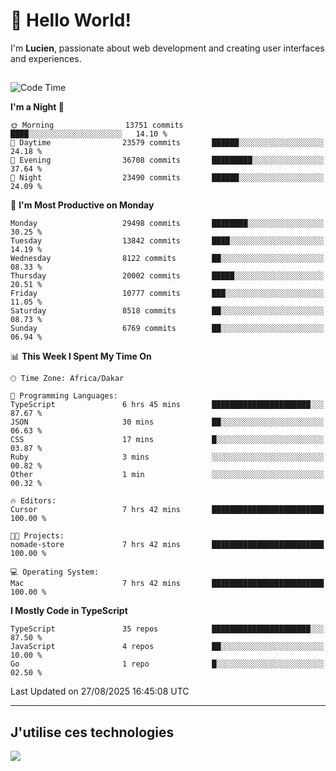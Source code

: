 # 👋 Hello World!

I'm **Lucien**, passionate about web development and creating user interfaces and experiences.

##

<!--START_SECTION:waka-->
![Code Time](http://img.shields.io/badge/Code%20Time-3%2C635%20hrs%2017%20mins-blue)

**I'm a Night 🦉** 

```text
🌞 Morning                13751 commits       ████░░░░░░░░░░░░░░░░░░░░░   14.10 % 
🌆 Daytime                23579 commits       ██████░░░░░░░░░░░░░░░░░░░   24.18 % 
🌃 Evening                36708 commits       █████████░░░░░░░░░░░░░░░░   37.64 % 
🌙 Night                  23490 commits       ██████░░░░░░░░░░░░░░░░░░░   24.09 % 
```
📅 **I'm Most Productive on Monday** 

```text
Monday                   29498 commits       ████████░░░░░░░░░░░░░░░░░   30.25 % 
Tuesday                  13842 commits       ████░░░░░░░░░░░░░░░░░░░░░   14.19 % 
Wednesday                8122 commits        ██░░░░░░░░░░░░░░░░░░░░░░░   08.33 % 
Thursday                 20002 commits       █████░░░░░░░░░░░░░░░░░░░░   20.51 % 
Friday                   10777 commits       ███░░░░░░░░░░░░░░░░░░░░░░   11.05 % 
Saturday                 8518 commits        ██░░░░░░░░░░░░░░░░░░░░░░░   08.73 % 
Sunday                   6769 commits        ██░░░░░░░░░░░░░░░░░░░░░░░   06.94 % 
```


📊 **This Week I Spent My Time On** 

```text
🕑︎ Time Zone: Africa/Dakar

💬 Programming Languages: 
TypeScript               6 hrs 45 mins       ██████████████████████░░░   87.67 % 
JSON                     30 mins             ██░░░░░░░░░░░░░░░░░░░░░░░   06.63 % 
CSS                      17 mins             █░░░░░░░░░░░░░░░░░░░░░░░░   03.87 % 
Ruby                     3 mins              ░░░░░░░░░░░░░░░░░░░░░░░░░   00.82 % 
Other                    1 min               ░░░░░░░░░░░░░░░░░░░░░░░░░   00.32 % 

🔥 Editors: 
Cursor                   7 hrs 42 mins       █████████████████████████   100.00 % 

🐱‍💻 Projects: 
nomade-store             7 hrs 42 mins       █████████████████████████   100.00 % 

💻 Operating System: 
Mac                      7 hrs 42 mins       █████████████████████████   100.00 % 
```

**I Mostly Code in TypeScript** 

```text
TypeScript               35 repos            ██████████████████████░░░   87.50 % 
JavaScript               4 repos             ██░░░░░░░░░░░░░░░░░░░░░░░   10.00 % 
Go                       1 repo              █░░░░░░░░░░░░░░░░░░░░░░░░   02.50 % 
```




 Last Updated on 27/08/2025 16:45:08 UTC
<!--END_SECTION:waka-->
---

## J'utilise ces technologies

<p align="left">
  <a href="https://skillicons.dev">
    <img src="https://skillicons.dev/icons?i=ts,js,go,ruby,css,scss,tailwind,react,vite,nextjs,docker,figma,ableton" />
  </a>
</p>

